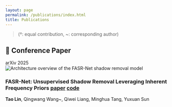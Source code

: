 ```yaml
---
layout: page
permalink: /publications/index.html
title: Publications
---
```


> (†: equal contribution, ~: corresponding author)

## 📜 Conference Paper

<div class="publication-card">
  <div class="pub-image">
    <span class="pub-venue">arXiv 2025</span>
    <img src="https://lintao.online/images/FASR.png" alt="Architecture overview of the FASR-Net shadow removal model">
  </div>
  <div class="pub-body">
    <div class="pub-header">
      <h3 class="pub-title">
        FASR-Net: Unsupervised Shadow Removal Leveraging Inherent Frequency Priors 
        <span class="pub-links">
          <a href="https://arxiv.org/abs/2504.05779" target="_blank" rel="noopener">paper</a> 
          <a href="https://github.com/123pyLeo/FASR-Net" target="_blank" rel="noopener">code</a>
        </span>
      </h3>
      <p class="pub-authors">
        <strong>Tao Lin</strong>, Qingwang Wang~, Qiwei Liang, Minghua Tang, Yuxuan Sun
      </p>
    </div>
  </div>
</div>

<!--

## Under submission

- [**FASR-Net: Unsupervised Shadow Removal Leveraging Inherent Frequency Priors**](https://arxiv.org/abs/2504.05779)<br>**Tao Lin**, Qingwang Wang~, Qiwei Liang, Minghua Tang, Yuxuan Sun<br>

  FASR-Net, an innovative unsupervised network for shadow removal that leverages the frequency characteristics of shadow regions. Key features include a Wavelet Attention Downsampling Module (WADM) for enhanced shadow detail and novel loss functions—frequency loss, brightness-chromaticity loss, and alignment loss—to boost performance. Our experiments on the AISTD and SRD datasets demonstrate that FASR-Net surpasses many existing unsupervised and supervised methods.
  <br>
  
## Degree Thesis

- [Hybrid Detection Mechanism for Spoofing Attacks in Bluetooth Low Energy Networks](https://caihanlin.com/mypaper/thesis/UG-thesis.pdf)<br>**Hanlin Cai** (Advisor: Zhezhuang Xu). **Best Bachelor Thesis Award** (Top 1/300).<br>Proposal paper has been accepted by AAAI 2024<br>Expect to submit a long paper to KDD 2024.

- [Industrial Inspection System based on Intelligent IoT and Bionic Quadruped Robot](https://caihanlin.com/mypaper/thesis/IP-report.pdf)<br>**Hanlin Cai** (Advisor: Zhezhuang Xu, Yuxiong Xia). Junior-year Intern Program.<br>Industrial Placement at China Huading Tech and IIoT Lab<br>

  <br>

---

## Early Project

- [Proposal: Securing Billion Bluetooth Devices leveraging Learning-based Techniques](https://ojs.aaai.org/index.php/AAAI/article/view/30544)<br>*Final year project (FYP).*<br>**Hanlin Cai** (Advisors: Zhezhuang Xu, Tozammel Hossain)<br>The 38th Annual AAAI Conference on Artificial Intelligence (AAAI 2024), Undergraduate Consortium.<br>Vancouver, Canada. February, 2024.

- Optimizing Traffic Sign Detection System Using Deep Residual Neural Networks Combined with Analytic Hierarchy Process Model<br>*Junior-year course design.*<br>**Hanlin Cai**, Zheng Li, Jiaqi Hu, Wei Hong Lim, Sew Sun Tiang, Mastaneh Mokayef, Chin Hong Wong<br>The 28th International Conference on Artificial Life and Robotics.<br>Beppu, Japan. February, 2023.<br>Recommended for expanding publication in the Journal of Advances in Artificial Life Robotics (EI Compendex).

- An IoT Garbage Monitoring System for Effective Garbage Management<br>*First-year course design.*<br>**Hanlin Cai**, Jiaqi Hu, Zheng Li, Wei Hong Lim, Mastaneh Mokayef, Chin Hong Wong<br>The 4th International Conference on Computer Engineering, Network and Intelligent Multimedia<br>Surabaya, Indonesia. November, 2022 (EI Compendex).<br>

  <br>


![示例图片](https://lintao.online/images/yolov8-improved.jpg)

- **YOLOv8-LSD: Improved YOLOv8 Focused on Small Target Information Extraction for Road Damage Detection**  [[paper]](https://ieeexplore.ieee.org/document/10669675)<br>**Tao Lin**, Qingwang Wang~, Jiangbo Huang, Xin Qu, Gao Ju, Hua Wu<br>2024 2nd International Conference on Pattern Recognition, Machine Vision and Intelligent Algorithms (PRMVIA).<br>Changsha, China. May, 2024. 

### Under Review

![示例图片](https://lintao.online/images/FASR.png)

- **FASR-Net: Unsupervised Shadow Removal Leveraging Inherent Frequency Priors**  [[paper]](https://arxiv.org/abs/2504.05779)  [[code]](https://github.com/123pyLeo/FASR-Net) 
<br>**Tao Lin**, Qingwang Wang~, Qiwei Liang, Minghua Tang, Yuxuan Sun<br>

  FASR-Net, an innovative unsupervised network for shadow removal that leverages the frequency characteristics of shadow regions. Key features include a Wavelet Attention Downsampling Module (WADM) for enhanced shadow detail and novel loss functions—frequency loss, brightness-chromaticity loss, and alignment loss—to boost performance. Our experiments on the AISTD and SRD datasets demonstrate that FASR-Net surpasses many existing unsupervised and supervised methods.
  <br>

---

## 💡 Ongoing Project

- **GarmentGPT**(coming soon~).

![示例图片](https://lintao.online/images/garmentgpt.jpg)

<br>

<div class="publication-card">
  <div class="pub-image">
    <span class="pub-venue">EI Conference · PRMVIA 2024</span>
    <img src="https://lintao.online/images/yolov8-improved.jpg" alt="Visualization from the YOLOv8-LSD road damage detection study">
  </div>
  <div class="pub-body">
    <div class="pub-header">
      <h3 class="pub-title">YOLOv8-LSD: Improved YOLOv8 Focused on Small Target Information Extraction for Road Damage Detection <span class="pub-links"><a href="https://ieeexplore.ieee.org/document/10669675" target="_blank" rel="noopener">paper</a></span></h3>
      <p class="pub-authors"><strong>Tao Lin</strong>, Qingwang Wang~, Jiangbo Huang, Xin Qu, Gao Ju, Hua Wu</p>
    </div>
    <p class="pub-summary">Improved YOLOv8 variant that sharpens small-road-damage cues to boost smart infrastructure inspection accuracy.</p>
  </div>
</div>

<div class="publication-card">
  <div class="pub-image">
    <span class="pub-venue">arXiv 2025 · Under Review</span>
    <img src="https://lintao.online/images/FASR.png" alt="Architecture overview of the FASR-Net shadow removal model">
  </div>
  <div class="pub-body">
    <div class="pub-header">
      <h3 class="pub-title">FASR-Net: Unsupervised Shadow Removal Leveraging Inherent Frequency Priors <span class="pub-links"><a href="https://arxiv.org/abs/2504.05779" target="_blank" rel="noopener">paper</a> <a href="https://github.com/123pyLeo/FASR-Net" target="_blank" rel="noopener">code</a></span></h3>
      <p class="pub-authors"><strong>Tao Lin</strong>, Qingwang Wang~, Qiwei Liang, Minghua Tang, Yuxuan Sun</p>
    </div>
    <p class="pub-summary">Frequency-aware shadow removal pipeline coupling WADM attention and tailored losses to deliver clean, natural relighting without supervision.</p>
  </div>
</div>

<div class="publication-card">
  <div class="pub-image">
    <span class="pub-venue">Research Concept · 2024</span>
    <img src="https://lintao.online/images/garmentgpt.jpg" alt="Concept image for the GarmentGPT project">
  </div>
  <div class="pub-body">
    <div class="pub-header">
      <h3 class="pub-title">GarmentGPT</h3>
      <p class="pub-authors"><strong>Tao Lin</strong></p>
    </div>
    <p class="pub-summary">Exploring multimodal LLM tooling that bridges text inspiration and rapid visuals to speed apparel prototyping.</p>
  </div>
</div>

-->

